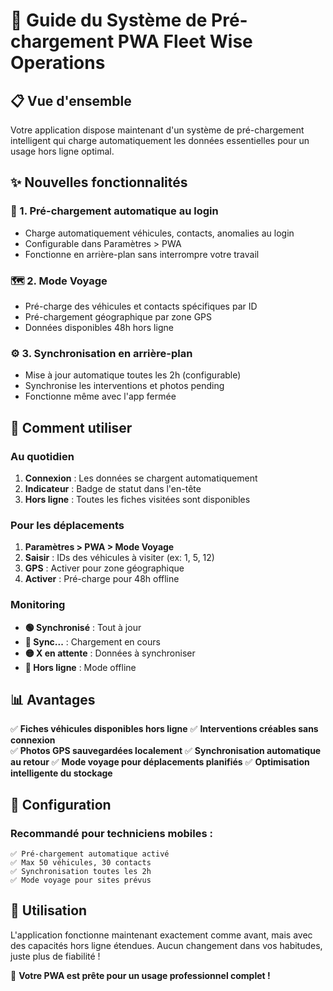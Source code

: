 # 🚀 Guide du Système de Pré-chargement PWA Fleet Wise Operations

## 📋 Vue d'ensemble

Votre application dispose maintenant d'un système de pré-chargement intelligent qui charge automatiquement les données essentielles pour un usage hors ligne optimal.

## ✨ Nouvelles fonctionnalités

### 🔄 1. Pré-chargement automatique au login
- Charge automatiquement véhicules, contacts, anomalies au login
- Configurable dans Paramètres > PWA
- Fonctionne en arrière-plan sans interrompre votre travail

### 🗺️ 2. Mode Voyage  
- Pré-charge des véhicules et contacts spécifiques par ID
- Pré-chargement géographique par zone GPS
- Données disponibles 48h hors ligne

### ⚙️ 3. Synchronisation en arrière-plan
- Mise à jour automatique toutes les 2h (configurable)
- Synchronise les interventions et photos pending
- Fonctionne même avec l'app fermée

## 🎯 Comment utiliser

### Au quotidien
1. **Connexion** : Les données se chargent automatiquement
2. **Indicateur** : Badge de statut dans l'en-tête
3. **Hors ligne** : Toutes les fiches visitées sont disponibles

### Pour les déplacements
1. **Paramètres > PWA > Mode Voyage**
2. **Saisir** : IDs des véhicules à visiter (ex: 1, 5, 12)
3. **GPS** : Activer pour zone géographique
4. **Activer** : Pré-charge pour 48h offline

### Monitoring
- **🟢 Synchronisé** : Tout à jour
- **🔵 Sync...** : Chargement en cours  
- **🟡 X en attente** : Données à synchroniser
- **🔴 Hors ligne** : Mode offline

## 📊 Avantages

✅ **Fiches véhicules disponibles hors ligne**
✅ **Interventions créables sans connexion**  
✅ **Photos GPS sauvegardées localement**
✅ **Synchronisation automatique au retour**
✅ **Mode voyage pour déplacements planifiés**
✅ **Optimisation intelligente du stockage**

## 🔧 Configuration

### Recommandé pour techniciens mobiles :
```
✅ Pré-chargement automatique activé
✅ Max 50 véhicules, 30 contacts
✅ Synchronisation toutes les 2h
✅ Mode voyage pour sites prévus
```

## 📱 Utilisation

L'application fonctionne maintenant exactement comme avant, mais avec des capacités hors ligne étendues. Aucun changement dans vos habitudes, juste plus de fiabilité !

🎉 **Votre PWA est prête pour un usage professionnel complet !** 